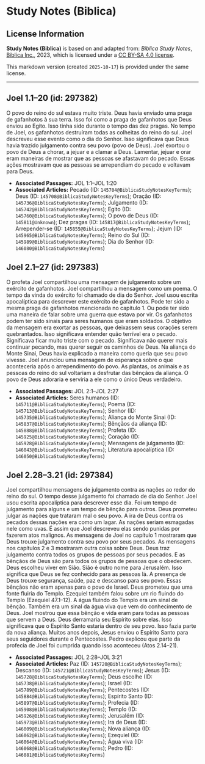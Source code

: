 # Study Notes (Biblica)

## License Information

**Study Notes (Biblica)** is based on and adapted from: _Biblica Study Notes_, [Biblica Inc.](https://www.biblica.com/), 2023, which is licensed under a [CC BY-SA 4.0 license](https://creativecommons.org/licenses/by-sa/4.0/legalcode.en).

This markdown version (created `2025-10-17`) is provided under the same license.



--------------------------------

## Joel 1.1–20 (id: 297382)

O povo do reino do sul estava muito triste. Deus havia enviado uma praga de gafanhotos à sua terra. Isso foi como a praga de gafanhotos que Deus enviou ao Egito. Isso tinha sido durante o tempo das dez pragas. No tempo de Joel, os gafanhotos destruíram todas as colheitas do reino do sul. Joel descreveu esse evento como o dia do Senhor. Isso significava que Deus havia trazido julgamento contra seu povo (povo de Deus). Joel exortou o povo de Deus a chorar, a jejuar e a clamar a Deus. Lamentar, jejuar e orar eram maneiras de mostrar que as pessoas se afastavam do pecado. Essas ações mostravam que as pessoas se arrependiam do pecado e voltavam para Deus.

* **Associated Passages:** JOL 1:1–JOL 1:20
* **Associated Articles:** Pecado (ID: `145704@BiblicaStudyNotesKeyTerms`); Deus (ID: `145708@BiblicaStudyNotesKeyTerms`); Oração (ID: `145736@BiblicaStudyNotesKeyTerms`); Julgamento (ID: `145742@BiblicaStudyNotesKeyTerms`); Egito (ID: `145760@BiblicaStudyNotesKeyTerms`); O povo de Deus (ID: `145811@Unknown`); Dez pragas (ID: `145817@BiblicaStudyNotesKeyTerms`); Arrepender-se (ID: `145855@BiblicaStudyNotesKeyTerms`); Jejum (ID: `145965@BiblicaStudyNotesKeyTerms`); Reino do Sul (ID: `145989@BiblicaStudyNotesKeyTerms`); Dia do Senhor (ID: `146080@BiblicaStudyNotesKeyTerms`)

## Joel 2.1–27 (id: 297383)

O profeta Joel compartilhou uma mensagem de julgamento sobre um exército de gafanhotos. Joel compartilhou a mensagem como um poema. O tempo da vinda do exército foi chamado de dia do Senhor. Joel usou escrita apocalíptica para descrever este exército de gafanhotos. Pode ter sido a mesma praga de gafanhotos mencionada no capítulo 1\. Ou pode ter sido uma maneira de falar sobre uma guerra que estava por vir. Os gafanhotos podem ter sido sinais para seres humanos que eram soldados. O objetivo da mensagem era exortar as pessoas, que deixassem seus corações serem quebrantados. Isso significava entender quão terrível era o pecado. Significava ficar muito triste com o pecado. Significava não querer mais continuar pecando, mas querer seguir os caminhos de Deus. Na aliança do Monte Sinai, Deus havia explicado a maneira como queria que seu povo vivesse. Joel anunciou uma mensagem de esperança sobre o que aconteceria após o arrependimento do povo. As plantas, os animais e as pessoas do reino do sul voltariam a desfrutar das bênçãos da aliança. O povo de Deus adoraria e serviria a ele como o único Deus verdadeiro.

* **Associated Passages:** JOL 2:1–JOL 2:27
* **Associated Articles:** Seres humanos (ID: `145711@BiblicaStudyNotesKeyTerms`); Poema (ID: `145713@BiblicaStudyNotesKeyTerms`); Senhor (ID: `145735@BiblicaStudyNotesKeyTerms`); Aliança do Monte Sinai (ID: `145837@BiblicaStudyNotesKeyTerms`); Bênçãos da aliança (ID: `145888@BiblicaStudyNotesKeyTerms`); Profeta (ID: `145925@BiblicaStudyNotesKeyTerms`); Coração (ID: `145928@BiblicaStudyNotesKeyTerms`); Mensagens de julgamento (ID: `146043@BiblicaStudyNotesKeyTerms`); Literatura apocalíptica (ID: `146050@BiblicaStudyNotesKeyTerms`)

## Joel 2.28–3.21 (id: 297384)

Joel compartilhou mensagens de julgamento contra as nações ao redor do reino do sul. O tempo desse julgamento foi chamado de dia do Senhor. Joel usou escrita apocalíptica para descrever esse dia. Foi um tempo de julgamento para alguns e um tempo de bênção para outros. Deus prometeu julgar as nações que trataram mal o seu povo. A ira de Deus contra os pecados dessas nações era como um lagar. As nações seriam esmagadas nele como uvas. É assim que Joel descreveu elas sendo punidas por fazerem atos malignos. As mensagens de Joel no capítulo 1 mostraram que Deus trouxe julgamento contra seu povo por seus pecados. As mensagens nos capítulos 2 e 3 mostraram outra coisa sobre Deus. Deus traz julgamento contra todos os grupos de pessoas por seus pecados. E as bênçãos de Deus são para todos os grupos de pessoas que o obedecem. Deus escolheu viver em Sião. Sião é outro nome para Jerusalém. Isso significa que Deus se fez conhecido para as pessoas lá. A presença de Deus trouxe segurança, saúde, paz e descanso para seu povo. Essas bênçãos não eram apenas para o povo de Israel. Deus prometeu que uma fonte fluiria do Templo. Ezequiel também falou sobre um rio fluindo do Templo (Ezequiel 47\.1–12\). A água fluindo do Templo era um sinal de bênção. Também era um sinal da água viva que vem do conhecimento de Deus. Joel mostrou que essa bênção e vida eram para todas as pessoas que servem a Deus. Deus derramaria seu Espírito sobre elas. Isso significava que o Espírito Santo estaria dentro de seu povo. Isso fazia parte da nova aliança. Muitos anos depois, Jesus enviou o Espírito Santo para seus seguidores durante o Pentecostes. Pedro explicou que parte da profecia de Joel foi cumprida quando isso aconteceu (Atos 2\.14–21\).

* **Associated Passages:** JOL 2:28–JOL 3:21
* **Associated Articles:** Paz (ID: `145720@BiblicaStudyNotesKeyTerms`); Descanso (ID: `145721@BiblicaStudyNotesKeyTerms`); Jesus (ID: `145728@BiblicaStudyNotesKeyTerms`); Deus escolhe (ID: `145738@BiblicaStudyNotesKeyTerms`); Israel (ID: `145789@BiblicaStudyNotesKeyTerms`); Pentecostes (ID: `145884@BiblicaStudyNotesKeyTerms`); Espírito Santo (ID: `145897@BiblicaStudyNotesKeyTerms`); Profecia (ID: `145908@BiblicaStudyNotesKeyTerms`); Templo (ID: `145926@BiblicaStudyNotesKeyTerms`); Jerusalém (ID: `145973@BiblicaStudyNotesKeyTerms`); Ira de Deus (ID: `146009@BiblicaStudyNotesKeyTerms`); Nova aliança (ID: `146062@BiblicaStudyNotesKeyTerms`); Ezequiel (ID: `146064@BiblicaStudyNotesKeyTerms`); Água viva (ID: `146068@BiblicaStudyNotesKeyTerms`); Pedro (ID: `146081@BiblicaStudyNotesKeyTerms`)

